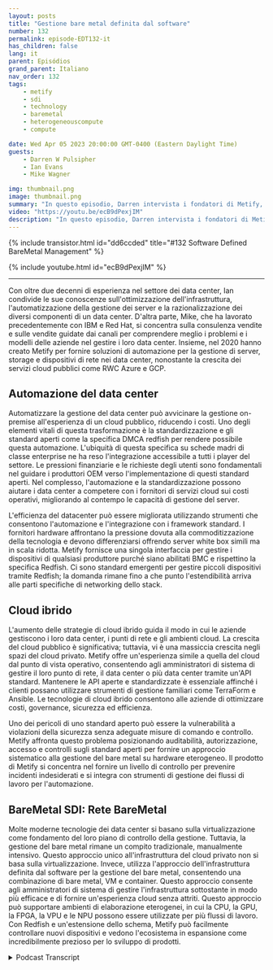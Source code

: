 ```yaml
---
layout: posts
title: "Gestione bare metal definita dal software"
number: 132
permalink: episode-EDT132-it
has_children: false
lang: it
parent: Episódios
grand_parent: Italiano
nav_order: 132
tags:
    - metify
    - sdi
    - technology
    - baremetal
    - heterogeneouscompute
    - compute

date: Wed Apr 05 2023 20:00:00 GMT-0400 (Eastern Daylight Time)
guests:
    - Darren W Pulsipher
    - Ian Evans
    - Mike Wagner

img: thumbnail.png
image: thumbnail.png
summary: "In questo episodio, Darren intervista i fondatori di Metify, Ian Evans e Mike Wagner, riguardo al loro approccio unico alla gestione dell'infrastruttura software-defined bare metal utilizzando lo standard Redfish."
video: "https://youtu.be/ecB9dPexjIM"
description: "In questo episodio, Darren intervista i fondatori di Metify, Ian Evans e Mike Wagner, riguardo al loro approccio unico alla gestione dell'infrastruttura software-defined bare metal utilizzando lo standard Redfish."
---
```


<div>
{% include transistor.html id="dd6ccded" title="#132 Software Defined BareMetal Management" %}

{% include youtube.html id="ecB9dPexjIM" %}
</div>

---

Con oltre due decenni di esperienza nel settore dei data center, Ian condivide le sue conoscenze sull'ottimizzazione dell'infrastruttura, l'automatizzazione della gestione dei server e la razionalizzazione dei diversi componenti di un data center. D'altra parte, Mike, che ha lavorato precedentemente con IBM e Red Hat, si concentra sulla consulenza vendite e sulle vendite guidate dai canali per comprendere meglio i problemi e i modelli delle aziende nel gestire i loro data center. Insieme, nel 2020 hanno creato Metify per fornire soluzioni di automazione per la gestione di server, storage e dispositivi di rete nei data center, nonostante la crescita dei servizi cloud pubblici come RWC Azure e GCP.

## Automazione del data center

Automatizzare la gestione del data center può avvicinare la gestione on-premise all'esperienza di un cloud pubblico, riducendo i costi. Uno degli elementi vitali di questa trasformazione è la standardizzazione e gli standard aperti come la specifica DMCA redfish per rendere possibile questa automazione. L'ubiquità di questa specifica su schede madri di classe enterprise ne ha reso l'integrazione accessibile a tutti i player del settore. Le pressioni finanziarie e le richieste degli utenti sono fondamentali nel guidare i produttori OEM verso l'implementazione di questi standard aperti. Nel complesso, l'automazione e la standardizzazione possono aiutare i data center a competere con i fornitori di servizi cloud sui costi operativi, migliorando al contempo le capacità di gestione del server.

L'efficienza del datacenter può essere migliorata utilizzando strumenti che consentono l'automazione e l'integrazione con i framework standard. I fornitori hardware affrontano la pressione dovuta alla commoditizzazione della tecnologia e devono differenziarsi offrendo server white box simili ma in scala ridotta. Metify fornisce una singola interfaccia per gestire i dispositivi di qualsiasi produttore purché siano abilitati BMC e rispettino la specifica Redfish. Ci sono standard emergenti per gestire piccoli dispositivi tramite Redfish; la domanda rimane fino a che punto l'estendibilità arriva alle parti specifiche di networking dello stack.

## Cloud ibrido

L'aumento delle strategie di cloud ibrido guida il modo in cui le aziende gestiscono i loro data center, i punti di rete e gli ambienti cloud. La crescita del cloud pubblico è significativa; tuttavia, vi è una massiccia crescita negli spazi del cloud privato. Metify offre un'esperienza simile a quella del cloud dal punto di vista operativo, consentendo agli amministratori di sistema di gestire il loro punto di rete, il data center o più data center tramite un'API standard. Mantenere le API aperte e standardizzate è essenziale affinché i clienti possano utilizzare strumenti di gestione familiari come TerraForm e Ansible. Le tecnologie di cloud ibrido consentono alle aziende di ottimizzare costi, governance, sicurezza ed efficienza.

Uno dei pericoli di uno standard aperto può essere la vulnerabilità a violazioni della sicurezza senza adeguate misure di comando e controllo. Metify affronta questo problema posizionando auditabilità, autorizzazione, accesso e controlli sugli standard aperti per fornire un approccio sistematico alla gestione del bare metal su hardware eterogeneo. Il prodotto di Metify si concentra nel fornire un livello di controllo per prevenire incidenti indesiderati e si integra con strumenti di gestione dei flussi di lavoro per l'automazione.

## BareMetal SDI: Rete BareMetal

Molte moderne tecnologie dei data center si basano sulla virtualizzazione come fondamento del loro piano di controllo della gestione. Tuttavia, la gestione del bare metal rimane un compito tradizionale, manualmente intensivo. Questo approccio unico all'infrastruttura del cloud privato non si basa sulla virtualizzazione. Invece, utilizza l'approccio dell'infrastruttura definita dal software per la gestione del bare metal, consentendo una combinazione di bare metal, VM e container. Questo approccio consente agli amministratori di sistema di gestire l'infrastruttura sottostante in modo più efficace e di fornire un'esperienza cloud senza attriti. Questo approccio può supportare ambienti di elaborazione eterogenei, in cui la CPU, la GPU, la FPGA, la VPU e le NPU possono essere utilizzate per più flussi di lavoro. Con Redfish e un'estensione dello schema, Metify può facilmente controllare nuovi dispositivi e vedono l'ecosistema in espansione come incredibilmente prezioso per lo sviluppo di prodotti.



<details>
<summary> Podcast Transcript </summary>

<p></p>

</details>
